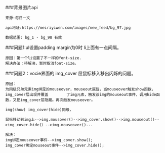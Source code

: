 ###背景图片api

	来源:每日一文

	api地址:https://meiriyiwen.com/images/new_feed/bg_97.jpg

	数据范围: bg_1 - bg_98 有效

###问题1:ul设置padding margin为0时  li上面有一点间隔。

	原因：第一个li设置了不一样的font-size.
	解决办法：待解决，暂时取消font-size。


###问题2：vocie界面的 img_cover 层鼠标移入移出闪烁的问题。

	原因：
	为同级兄弟元素img绑定的mouseover，mouseout属性，当mouseover触发show函数，img_cover层出现并覆盖		了img元素，触发该img的mouseout事件，调用hide函数，又把img_cover层隐藏。再次触发mouseover。

	img(show) img_cover(hide)同级，

	鼠标移动到img上-->img.mousover()-->img_cover.show()-->img.mouseout()-->img_cover.hide(）-->img.mouseover()...

	解决：
	img绑定mouseover事件-->img_cover.show();
	img_cover绑定mouseout事件-->img_cover.hide();
